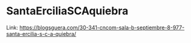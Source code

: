 # SantaErciliaSCAquiebra
Link: https://blogsguera.com/30-341-cncom-sala-b-septiembre-8-977-santa-ercilia-s-c-a-quiebra/
